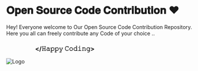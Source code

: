 # 𝐎𝐩𝐞𝐧 𝐒𝐨𝐮𝐫𝐜𝐞 𝐂𝐨𝐝𝐞 𝐂𝐨𝐧𝐭𝐫𝐢𝐛𝐮𝐭𝐢𝐨𝐧 ❤
Hey! Everyone welcome to Our Open Source Code Contribution Repository. Here you all can freely contribute any Code of your choice ..
### ‎  ‎ ‎ ‎ ‎ ‎ ‎ ‎ ‎ ‎ ‎ ‎ ‎ ‎ ‎ ‎ ‎ ‎ ‎ ‎ </𝙷𝚊𝚙𝚙𝚢 𝙲𝚘𝚍𝚒𝚗𝚐>

![Logo](https://discoversdkcdn.azureedge.net/postscontent/version%20control/github%20contributin%20code.png)
